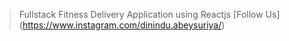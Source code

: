 > Fullstack Fitness Delivery Application using Reactjs
> [Follow Us] (https://www.instagram.com/dinindu.abeysuriya/)
